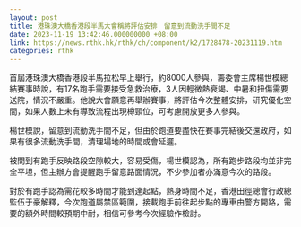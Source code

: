 ```yaml
---
layout: post
title: 港珠澳大橋香港段半馬大會稱將評估安排　留意到流動洗手間不足
date: 2023-11-19 13:42:46.000000000 +08:00
link: https://news.rthk.hk/rthk/ch/component/k2/1728478-20231119.htm
categories: rthk
---
```


首屆港珠澳大橋香港段半馬拉松早上舉行，約8000人參與，籌委會主席楊世模總結賽事時說，有17名跑手需要接受急救治療，3人因輕微熱衰竭、中暑和扭傷需要送院，情況不嚴重。他說大會願意再舉辦賽事，將評估今次整體安排，研究優化空間，如果人數上未有導致流程出現樽頸位，可考慮開放更多人參與。

楊世模說，留意到流動洗手間不足，但由於跑道要盡快在賽事完結後交還政府，如果有很多流動洗手間，清理場地的時間或會延遲。

被問到有跑手反映路段空隙較大，容易受傷，楊世模認為，所有跑步路段均並非完全平坦，但主辦方會提醒跑手留意路面情況，不少參加者亦滿意今次的路段。

對於有跑手認為需花較多時間才能到達起點，熱身時間不足，香港田徑總會行政總監伍于豪解釋，今次跑道屬禁區範圍，接載跑手前往起步點的專車由警方開路，需要的額外時間較預期中耐，相信可參考今次經驗作檢討。

